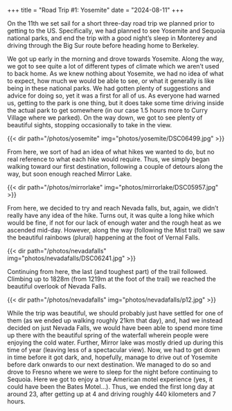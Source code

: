 +++
title = "Road Trip #1: Yosemite"
date = "2024-08-11"
+++

On the 11th we set sail for a short three-day road trip we planned prior to getting to the US.
Specifically, we had planned to see Yosemite and Sequoia national parks, and end the trip with a good night’s sleep in Monterey and driving through the Big Sur route before heading home to Berkeley.

We got up early in the morning and drove towards Yosemite. Along the way, we got to see quite a lot of different types of climate which we aren’t used to back home. As we knew nothing about Yosemite, we had no idea of what to expect, how much we would be able to see, or what it generally is like being in these national parks. We had gotten plenty of suggestions and advice for doing so, yet it was a first for all of us. As everyone had warned us, getting to the park is one thing, but it does take some time driving inside the actual park to get somewhere (in our case 1.5 hours more to Curry Village where we parked). On the way down, we got to see plenty of beautiful sights, stopping occasionally to take in the view.

{{< dir path="/photos/yosemite" img="photos/yosemite/DSC06499.jpg" >}}


From here, we sort of had an idea of what hikes we wanted to do, but no real reference to what each hike would require. Thus, we simply began walking toward our first destination, following a couple of detours along the way, but soon enough reached Mirror Lake.

{{< dir path="/photos/mirrorlake" img="photos/mirrorlake/DSC05957.jpg" >}}

From here, we decided to try and reach Nevada falls, but, again, we didn’t really have any idea of the hike. Turns out, it was quite a long hike which would be fine, if not for our lack of enough water and the rough heat as we ascended mid-day. However, along the way (following the Mist trail) we saw the beautiful rainbows (plural) happening at the foot of Vernal Falls.

{{< dir path="/photos/nevadafalls" img="photos/nevadafalls/DSC06241.jpg" >}}

Continuing from here, the last (and toughest part) of the trail followed. Climbing up to 1828m (from 1219m at the foot of the trail) we reached the beautiful overlook of Nevada Falls.


{{< dir path="/photos/nevadafalls" img="photos/nevadafalls/p12.jpg" >}}

While the trip was beautiful, we should probably just have settled for one of them (as we ended up walking roughly 21km that day), and, had we instead decided on just Nevada Falls, we would have been able to spend more time up there with the beautiful spring of the waterfall wherein people were enjoying the cold water. Further, Mirror lake was mostly dried up during this time of year (leaving less of a spectacular view). Now, we had to get down in time before it got dark, and, hopefully, manage to drive out of Yosemite before dark onwards to our next destination. We managed to do so and drove to Fresno where we were to sleep for the night before continuing to Sequoia. Here we got to enjoy a true American motel experience (yes, it could have been the Bates Motel…). Thus, we ended the first long day at around 23, after getting up at 4 and driving roughly 440 kilometers and 7 hours.

